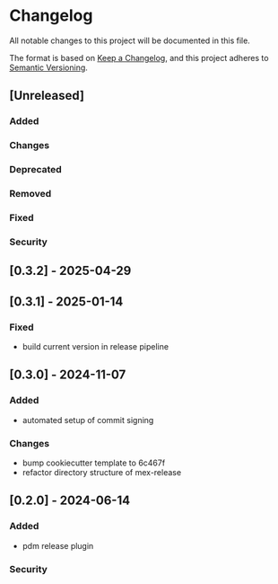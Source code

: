 # Changelog

All notable changes to this project will be documented in this file.

The format is based on [Keep a Changelog](https://keepachangelog.com/en/1.0.0/),
and this project adheres to [Semantic Versioning](https://semver.org/spec/v2.0.0.html).

## [Unreleased]

### Added

### Changes

### Deprecated

### Removed

### Fixed

### Security

## [0.3.2] - 2025-04-29

## [0.3.1] - 2025-01-14

### Fixed

- build current version in release pipeline

## [0.3.0] - 2024-11-07

### Added

- automated setup of commit signing

### Changes

- bump cookiecutter template to 6c467f
- refactor directory structure of mex-release

## [0.2.0] - 2024-06-14

### Added

- pdm release plugin

### Security
